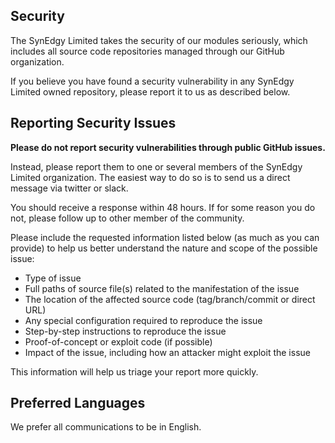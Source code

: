 ## Security

The SynEdgy Limited takes the security of our modules seriously, which includes all source code repositories managed through our GitHub organization.

If you believe you have found a security vulnerability in any SynEdgy Limited owned repository, please report it to us as described below.

## Reporting Security Issues

**Please do not report security vulnerabilities through public GitHub issues.**

Instead, please report them to one or several members of the SynEdgy Limited organization.
The easiest way to do so is to send us a direct message via twitter or slack.

You should receive a response within 48 hours. If for some reason you do not, please follow up to other member of the community.

Please include the requested information listed below (as much as you can provide) to help us better understand the nature and scope of the possible issue:

  * Type of issue
  * Full paths of source file(s) related to the manifestation of the issue
  * The location of the affected source code (tag/branch/commit or direct URL)
  * Any special configuration required to reproduce the issue
  * Step-by-step instructions to reproduce the issue
  * Proof-of-concept or exploit code (if possible)
  * Impact of the issue, including how an attacker might exploit the issue

This information will help us triage your report more quickly.

## Preferred Languages

We prefer all communications to be in English.
